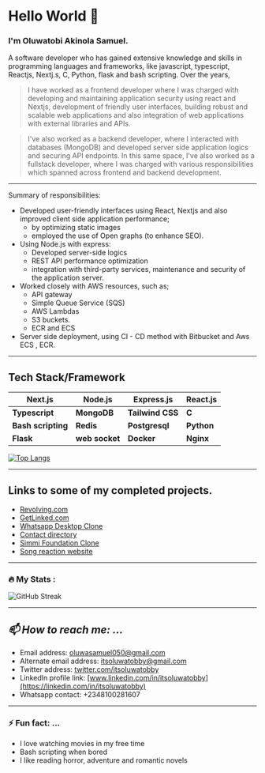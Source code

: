# Hello World :wave:

### I'm Oluwatobi Akinola Samuel.
A software developer who has gained extensive knowledge and skills in programming languages and frameworks, like javascript, typescript, Reactjs, Nextj.s, C, Python, flask and bash scripting.
Over the years, 
> I have worked as a frontend developer where I was charged with developing and maintaining application security using react and Nextjs, development of friendly user interfaces, building robust and scalable web applications and also integration of web applications with external libraries and APIs.

> I've also worked as a backend developer, where I interacted with databases (MongoDB) and developed server side application logics and securing API endpoints.
In this same space, I've also worked as a fullstack developer, where I was charged with various responsibilities which spanned across frontend and backend development.

____

Summary of responsibilities:
* Developed user-friendly interfaces using React, Nextjs and also improved client side application performance;
     * by optimizing static images
     * employed the use of Open graphs (to enhance SEO).
* Using Node.js with express:
     * Developed server-side logics
     * REST API performance optimization
     * integration with third-party services,
maintenance and security of the application server.
* Worked closely with AWS resources, such as;
     * API gateway
     * Simple Queue Service (SQS)
     * AWS Lambdas
     * S3 buckets.
     * ECR and ECS
* Server side deployment, using CI - CD method with Bitbucket and Aws ECS , ECR.

<!--- [x] ALX Africa --> 
***

## Tech Stack/Framework

 | Next.js | Node.js | Express.js | React.js |
 | ----------- | ----------- | ------------ | ------------- | 
 | **Typescript** | **MongoDB** | **Tailwind CSS** | **C** |
 | **Bash scripting** | **Redis** | **Postgresql** | **Python** |
 | **Flask** | **web socket** | **Docker** | **Nginx** |
<!-- https://github-readme-stats-itsoluwatobby-gmailcom.vercel.app/ -->
[![Top Langs](https://github-readme-stats-itsoluwatobby-gmailcom.vercel.app/api/top-langs/?username=itsoluwatobby&layout=compact&theme=vision-friendly-dark)](https://github.com/anuraghazra/github-readme-stats)
<!--[![Top Langs](https://github-readme-stats.vercel.app/api/top-langs/?username=itsoluwatobby&theme=dark&background=363636)](https://github.com/anuraghazra/github-readme-stats)-->
___
## Links to some of my completed projects.
- [Revolving.com](https://revolving.vercel.app/)
- [GetLinked.com](https://getlinked-contest-oluwatobi.vercel.app/)
- [Whatsapp Desktop Clone](https://whatsapp-desktop-clone.onrender.com)
- [Contact directory](https://contact-directory-green.vercel.app/)
- [Simmi Foundation Clone](https://simmi-foundation.onrender.com/)
- [Song reaction website](https://graciereacts.onrender.com)
<!-- [Blog site](https://blog-app-ipou.onrender.com/)
 [Resume Builder App](https://resume-builder-u0ip.onrender.com)-->
___
### :fire: My Stats :
![GitHub Streak](http://github-readme-streak-stats.herokuapp.com?user=itsoluwatobby&theme=dark&background=000000)
___
 ## _📫 How to reach me: ..._
 - Email address: [oluwasamuel050@gmail.com](mailto:oluwasamuel050@gmail.com)
 - Alternate email address: [itsoluwatobby@gmail.com](mailto:itsoluwatobby@gmail.com)
 - Twitter address: [twitter.com/itsoluwatobby](https://twitter.com/itsoluwatobby)
 - LinkedIn profile link: [www.linkedin.com/in/itsoluwatobby](https://linkedin.com/in/itsoluwatobby)
 - Whatsapp contact: +2348100281607
---
### ⚡ Fun fact: ...
- I love watching movies in my free time
- Bash scripting when bored
- I like reading horror, adventure and romantic novels
